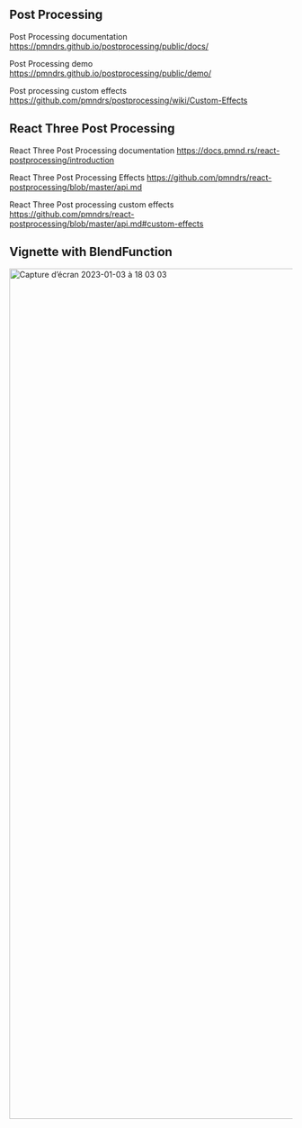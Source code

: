 ## Post Processing

Post Processing documentation
https://pmndrs.github.io/postprocessing/public/docs/

Post Processing demo
https://pmndrs.github.io/postprocessing/public/demo/

Post processing custom effects
https://github.com/pmndrs/postprocessing/wiki/Custom-Effects

## React Three Post Processing

React Three Post Processing documentation
https://docs.pmnd.rs/react-postprocessing/introduction

React Three Post Processing Effects
https://github.com/pmndrs/react-postprocessing/blob/master/api.md

React Three Post processing custom effects
https://github.com/pmndrs/react-postprocessing/blob/master/api.md#custom-effects

## Vignette with BlendFunction
<img width="1509" alt="Capture d’écran 2023-01-03 à 18 03 03" src="https://user-images.githubusercontent.com/18366294/210405055-b28d2863-7c60-4dfd-9f97-802d3f1dcc47.png">
